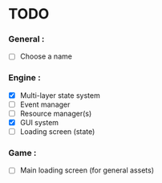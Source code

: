 # TODO

### General :

- [ ] Choose a name

### Engine :

- [x] Multi-layer state system
- [ ] Event manager
- [ ] Resource manager(s)
- [x] GUI system
- [ ] Loading screen (state)

### Game : 

- [ ] Main loading screen (for general assets)
